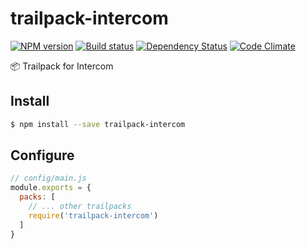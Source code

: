 # trailpack-intercom

[![NPM version][npm-image]][npm-url]
[![Build status][ci-image]][ci-url]
[![Dependency Status][daviddm-image]][daviddm-url]
[![Code Climate][codeclimate-image]][codeclimate-url]

:package: Trailpack for Intercom

## Install

```sh
$ npm install --save trailpack-intercom
```

## Configure

```js
// config/main.js
module.exports = {
  packs: [
    // ... other trailpacks
    require('trailpack-intercom')
  ]
}
```

[npm-image]: https://img.shields.io/npm/v/trailpack-intercom.svg?style=flat-square
[npm-url]: https://npmjs.org/package/trailpack-intercom
[ci-image]: https://img.shields.io/travis//trailpack-intercom/master.svg?style=flat-square
[ci-url]: https://travis-ci.org//trailpack-intercom
[daviddm-image]: http://img.shields.io/david//trailpack-intercom.svg?style=flat-square
[daviddm-url]: https://david-dm.org//trailpack-intercom
[codeclimate-image]: https://img.shields.io/codeclimate/github//trailpack-intercom.svg?style=flat-square
[codeclimate-url]: https://codeclimate.com/github//trailpack-intercom

